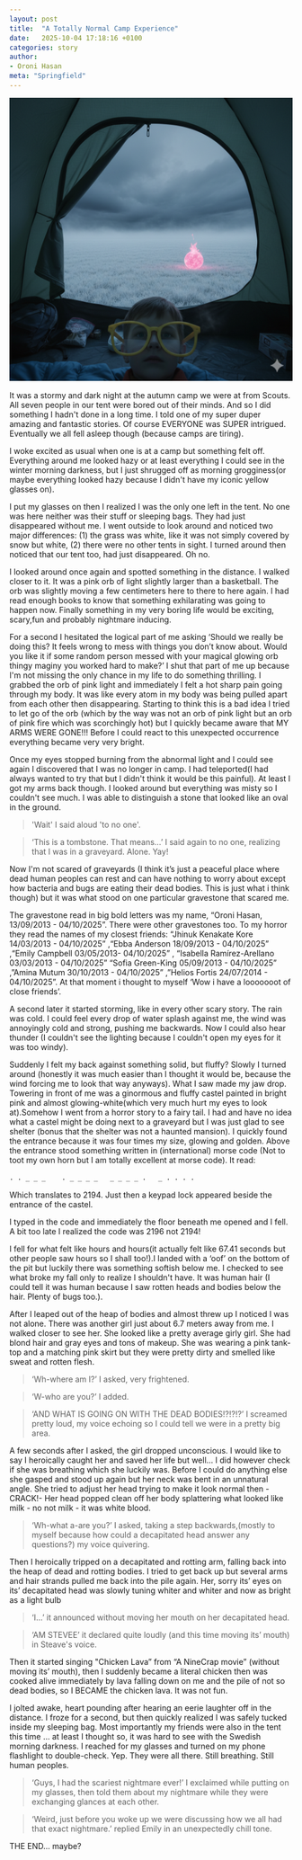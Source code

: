 ```yaml
---
layout: post
title:  "A Totally Normal Camp Experience"
date:   2025-10-04 17:18:16 +0100
categories: story
author:
- Oroni Hasan
meta: "Springfield"
---
```


![A Totally Normal Camp Experience](/assets/img_3984.png)

It was a stormy and dark night at the autumn camp we were at from Scouts. All seven people in our tent were bored out of their minds. And so I did something I hadn't done in a long time. I told one of my super duper amazing and fantastic stories. Of course EVERYONE was SUPER intrigued.
Eventually we all fell asleep though (because camps are tiring).

I woke excited as usual when one is at a camp but something felt off. Everything around me looked hazy or at least everything I could see in the winter morning darkness, but I just shrugged off as morning grogginess(or maybe everything looked hazy because I didn't have my iconic yellow glasses on).

I put my glasses on then I realized I was the only one left in the tent. No one was here neither was their stuff or sleeping bags. They had just disappeared without me. I went outside to look around and noticed two major differences: (1) the grass was white, like it was not simply covered by snow but white, (2) there were no other tents in sight. I turned around then noticed that our tent too, had just disappeared. Oh no.

I looked around once again and spotted something in the distance. I walked closer to it. It was a pink orb of light slightly larger than a basketball. The orb was slightly moving a few centimeters here to there to here again. I had read enough books to know that something exhilarating was going to happen now. Finally something in my very boring life would be exciting, scary,fun and probably nightmare inducing.

For a second I hesitated the logical part of me asking ‘Should we really be doing this? It feels wrong to mess with things you don’t know about. Would you like it if some random person messed with your magical glowing orb thingy maginy you worked hard to make?’ I shut that part of me up because I'm not missing the only chance in my life to do something thrilling. I grabbed the orb of pink light and immediately I felt a hot sharp pain going through my body. It was like every atom in my body was being pulled apart from each other then disappearing. Starting to think this is a bad idea I tried to let go of the orb (which by the way was not an orb of pink light but an orb of pink fire which was scorchingly hot) but I quickly became aware that MY ARMS WERE GONE!!! Before I could react to this unexpected occurrence everything became very very bright.

Once my eyes stopped burning from the abnormal light and I could see again I discovered that I was no longer in camp. I had teleported(I had always wanted to try that but I didn't think it would be this painful). At least I got my arms back though. I looked around but everything was misty so I couldn't see much. I was able to distinguish a stone that looked like an oval in the ground.

> 'Wait' I said aloud 'to no one'.

> ‘This is a tombstone. That means…’ I said again to no one, realizing that I was in a graveyard. Alone. Yay!

Now I'm not scared of graveyards (I think it’s just a peaceful place where dead human peoples can rest and can have nothing to worry about except how bacteria and bugs are eating their dead bodies. This is just what i think though) but it was what stood on one particular gravestone that scared me.

The gravestone read in big bold letters was my name, “Oroni Hasan, 13/09/2013 - 04/10/2025”. There were other gravestones too. To my horror they read the names of my closest friends: “Jhinuk Kenakate Kore 14/03/2013 - 04/10/2025” ,“Ebba Anderson 18/09/2013 - 04/10/2025” ,“Emily Campbell 03/05/2013- 04/10/2025” , “Isabella Ramírez-Arellano 03/03/2013 - 04/10/2025” “Sofia Green-King 05/09/2013 - 04/10/2025” ,”Amina Mutum 30/10/2013 - 04/10/2025” ,”Helios Fortis 24/07/2014 - 04/10/2025”. At that moment i thought to myself ‘Wow i have a looooooot of close friends’.

A second later it started storming, like in every other scary story. The rain was cold. I could feel every drop of water splash against me, the wind was annoyingly cold and strong, pushing me backwards. Now I could also hear thunder (I couldn't see the lighting because I couldn't open my eyes for it was too windy).

Suddenly I felt my back against something solid, but fluffy? Slowly I turned around (honestly it was much easier than I thought it would be, because the wind forcing me to look that way anyways). What I saw made my jaw drop. Towering in front of me was a ginormous and fluffy castel painted in bright pink and almost glowing-white(which very much hurt my eyes to look at).Somehow I went from a horror story to a fairy tail. I had and have no idea what a castel might be doing next to a graveyard but I was just glad to see shelter (bonus that the shelter was not a haunted mansion). I quickly found the entrance because it was four times my size, glowing and golden. Above the entrance stood something written in (international) morse code (Not to toot my own horn but I am totally excellent at morse code). It read:

```txt
. . _ _ _    . _ _ _ _   _ _ _ _ .   _ . . . .
```

Which translates to 2194. Just then a keypad lock appeared beside the entrance of the castel.

I typed in the code and immediately the floor beneath me opened and I fell. A bit too late I realized the code was 2196 not 2194!

I fell for what felt like hours and hours(it actually felt like 67.41 seconds but other people saw hours so I shall too!).I landed with a ‘oof’ on the bottom of the pit but luckily there was something softish below me. I checked to see what broke my fall only to realize I shouldn't have. It was human hair (I could tell it was human because I saw rotten heads and bodies below the hair. Plenty of bugs too.).

After I leaped out of the heap of bodies and almost threw up I noticed I was not alone. There was another girl just about 6.7 meters away from me. I walked closer to see her. She looked like a pretty average girly girl. She had blond hair and gray eyes and tons of makeup. She was wearing a pink tank-top and a matching pink skirt but they were pretty dirty and smelled like sweat and rotten flesh.

> ‘Wh-where am I?’ I asked, very frightened.

> ‘W-who are you?’ I added.

> ‘AND WHAT IS GOING ON WITH THE DEAD BODIES!?!?!?’ I screamed pretty loud, my voice echoing so I could tell we were in a pretty big area.

A few seconds after I asked, the girl dropped unconscious. I would like to say I heroically caught her and saved her life but well… I did however check if she was breathing which she luckily was. Before I could do anything else she gasped and stood up again but her neck was bent in an unnatural angle. She tried to adjust her head trying to make it look normal then - CRACK!- Her head popped clean off her body splattering what looked like milk - no not milk - it was white blood.

> ‘Wh-what a-are you?’ I asked, taking a step backwards,(mostly to myself because how could a decapitated head answer any questions?) my voice quivering.

Then I heroically tripped on a decapitated and rotting arm, falling back into the heap of dead and rotting bodies. I tried to get back up but several arms and hair strands pulled me back into the pile again.
Her, sorry its’ eyes on its’ decapitated head was slowly tuning whiter and whiter and now as bright as a light bulb

> ‘I…’ it announced without moving her mouth on her decapitated head.

> ‘AM STEVEE’ it declared quite loudly (and this time moving its’ mouth) in Steave's voice.

Then it started singing "Chicken Lava” from “A NineCrap movie” (without moving its’ mouth), then I suddenly became a literal chicken then was cooked alive immediately by lava falling down on me and the pile of not so dead bodies, so I BECAME the chicken lava. It was not fun.

I jolted awake, heart pounding after hearing an eerie laughter off in the distance. I froze for a second, but then quickly realized I was safely tucked inside my sleeping bag. Most importantly my friends were also in the tent this time … at least I thought so, it was hard to see with the Swedish morning darkness. I reached for my glasses and turned on my phone flashlight to double-check. Yep. They were all there. Still breathing. Still human peoples.

> ‘Guys, I had the scariest nightmare ever!’ I exclaimed while putting on my glasses, then told them about my nightmare while they were exchanging glances at each other.

> ‘Weird, just before you woke up we were discussing how we all had that exact nightmare.’ replied Emily in an unexpectedly chill tone.

THE END… maybe?
